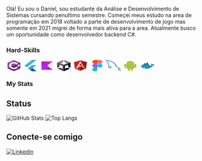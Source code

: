 

Olá! Eu sou o Daniel, sou estudante da Análise e Desenvolvimento de Sistemas cursando penultimo semestre. Começei meus estudo na area de programação em 2018 voltado a parte de desenvolvimento de jogo mas somente em 2021 migrei de forma mais ativa para a area. Atualmente busco um oportunidade como desenvolvedor backend C#.

### Hard-Skills

<div><img align="center" alt="Icon-Csharp" height="30" width="40" src="https://raw.githubusercontent.com/devicons/devicon/master/icons/csharp/csharp-original.svg">
 <img align="center" alt="Icon-Flutter" height="30" width="40" src="https://raw.githubusercontent.com/devicons/devicon/master/icons/flutter/flutter-original.svg">
 <img align="center" alt="Icon-Kotlin" height="30" width="40" src="https://raw.githubusercontent.com/devicons/devicon/master/icons/kotlin/kotlin-original.svg">
 <img align="center" alt="Icon-Unity" height="30" width="40" src="https://raw.githubusercontent.com/devicons/devicon/master/icons/unity/unity-original.svg">
 <img align="center" alt="Icon-Angular" height="30" width="40" src="https://raw.githubusercontent.com/devicons/devicon/master/icons/angularjs/angularjs-original.svg">
 <img align="center" alt="Icon-Figma" height="30" width="40" src="https://raw.githubusercontent.com/devicons/devicon/master/icons/figma/figma-original.svg">
 <img align="center" alt="Icon-Mysql" height="30" width="40" src="https://raw.githubusercontent.com/devicons/devicon/master/icons/mysql/mysql-original.svg">
 <img align="center" alt="Icon-Android" height="30" width="40" src="https://raw.githubusercontent.com/devicons/devicon/master/icons/android/android-original.svg">
 <img align="center" alt="Icon-Docker" height="30" width="40" src="https://raw.githubusercontent.com/devicons/devicon/master/icons/docker/docker-original.svg"></div>

### My Stats

## Status

![GitHub Stats](https://github-readme-stats.vercel.app/api?username=danisanca&theme=transparent&bg_color=000&border_color=30A3DC&show_icons=true&icon_color=30A3DC&title_color=E94D5F&text_color=FFF)
![Top Langs](https://github-readme-stats-git-masterrstaa-rickstaa.vercel.app/api/top-langs/?username=danisanca&bg_color=000&border_color=30A3DC&title_color=E94D5F&text_color=FFF)

## Conecte-se comigo

[![LinkedIn](https://img.shields.io/badge/LinkedIn-000?style=for-the-badge&logo=linkedin&logoColor=0E76A8)](https://www.linkedin.com/in/daniel-mendonça-b49b36219/)

